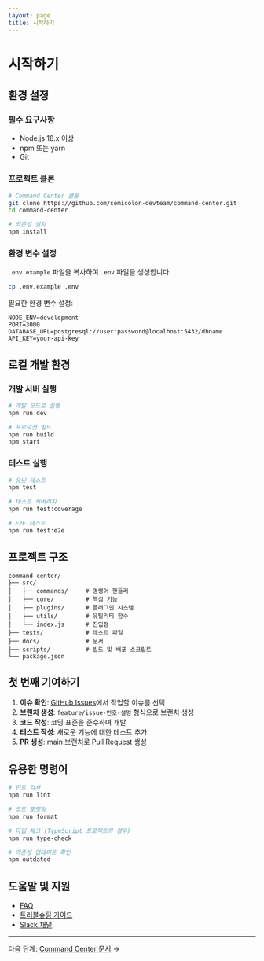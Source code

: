 ```yaml
---
layout: page
title: 시작하기
---
```


# 시작하기

## 환경 설정

### 필수 요구사항

- Node.js 18.x 이상
- npm 또는 yarn
- Git

### 프로젝트 클론

```bash
# Command Center 클론
git clone https://github.com/semicolon-devteam/command-center.git
cd command-center

# 의존성 설치
npm install
```

### 환경 변수 설정

`.env.example` 파일을 복사하여 `.env` 파일을 생성합니다:

```bash
cp .env.example .env
```

필요한 환경 변수 설정:
```env
NODE_ENV=development
PORT=3000
DATABASE_URL=postgresql://user:password@localhost:5432/dbname
API_KEY=your-api-key
```

## 로컬 개발 환경

### 개발 서버 실행

```bash
# 개발 모드로 실행
npm run dev

# 프로덕션 빌드
npm run build
npm start
```

### 테스트 실행

```bash
# 유닛 테스트
npm test

# 테스트 커버리지
npm run test:coverage

# E2E 테스트
npm run test:e2e
```

## 프로젝트 구조

```
command-center/
├── src/
│   ├── commands/     # 명령어 핸들러
│   ├── core/         # 핵심 기능
│   ├── plugins/      # 플러그인 시스템
│   ├── utils/        # 유틸리티 함수
│   └── index.js      # 진입점
├── tests/            # 테스트 파일
├── docs/             # 문서
├── scripts/          # 빌드 및 배포 스크립트
└── package.json
```

## 첫 번째 기여하기

1. **이슈 확인**: [GitHub Issues](https://github.com/semicolon-devteam/command-center/issues)에서 작업할 이슈를 선택
2. **브랜치 생성**: `feature/issue-번호-설명` 형식으로 브랜치 생성
3. **코드 작성**: 코딩 표준을 준수하며 개발
4. **테스트 작성**: 새로운 기능에 대한 테스트 추가
5. **PR 생성**: main 브랜치로 Pull Request 생성

## 유용한 명령어

```bash
# 린트 검사
npm run lint

# 코드 포맷팅
npm run format

# 타입 체크 (TypeScript 프로젝트의 경우)
npm run type-check

# 의존성 업데이트 확인
npm outdated
```

## 도움말 및 지원

- [FAQ](../resources/faq.md)
- [트러블슈팅 가이드](../resources/troubleshooting.md)
- [Slack 채널](https://semicolon-team.slack.com)

---

다음 단계: [Command Center 문서](../command-center/README.md) →